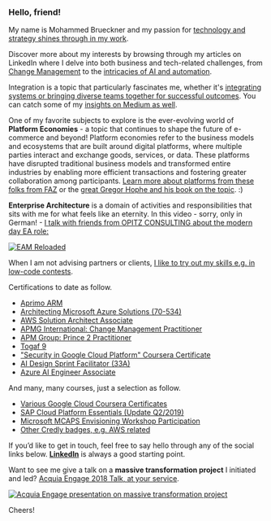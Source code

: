 ### Hello, friend!

My name is Mohammed Brueckner and my passion for [technology and strategy shines through in my work](https://www.linkedin.com/today/author/mbrueckner). 

Discover more about my interests by browsing through my articles on LinkedIn where I delve into both business and tech-related challenges, from [Change Management](https://github.com/MoBRUEC/MoBRUEC/blob/master/changemanagement.md) to the [intricacies of AI and automation](https://github.com/MoBRUEC/AI-how-to-get-started). 

Integration is a topic that particularly fascinates me, whether it's [integrating systems or bringing diverse teams together for successful outcomes](https://github.com/MoBRUEC/MoBRUEC/blob/master/azsummit23.md). You can catch some of my [insights on Medium as well](https://medium.com/@mohammedbrueckner).

One of my favorite subjects to explore is the ever-evolving world of **Platform Economies** - a topic that continues to shape the future of e-commerce and beyond!
Platform economies refer to the business models and ecosystems that are built around digital platforms, where multiple parties interact and exchange goods, services, or data. These platforms have disrupted traditional business models and transformed entire industries by enabling more efficient transactions and fostering greater collaboration among participants.
[Learn more about platforms from these folks from FAZ](https://www.linkedin.com/showcase/fazdeconomy/) or the [great Gregor Hophe and his book on the topic](https://leanpub.com/platformstrategy). :)

**Enterprise Architecture** is a domain of activities and responsibilities that sits with me for what feels like an eternity.
In this video - sorry, only in German! - [I talk with friends from OPITZ CONSULTING about the modern day EA role:](https://www.youtube.com/watch?v=7n0MBTRpND4)

[![EAM Reloaded](https://img.youtube.com/vi/7n0MBTRpND4/0.jpg)](https://www.youtube.com/watch?v=7n0MBTRpND4)

When I am not advising partners or clients, [I like to try out my skills e.g. in low-code contests](https://github.com/MoBRUEC/MoBRUEC/blob/master/contests.md).

Certifications to date as follow.

* [Aprimo ARM](https://res.cloudinary.com/dm5qhwg4t/image/upload/v1595537643/moassets/AB4_ARM_Certificate.pdf)
* [Architecting Microsoft Azure Solutions (70-534)](https://www.credly.com/badges/b1921aed-a23e-45dd-833b-d2ee52925f00/public_url)
* [AWS Solution Architect Associate](https://res.cloudinary.com/dm5qhwg4t/image/upload/v1595537645/moassets/awsSolutionsArchitect_AE.pdf)
* [APMG International: Change Management Practitioner](https://res.cloudinary.com/dm5qhwg4t/image/upload/v1595537644/moassets/2000690216-CMP15.pdf)
* [APM Group: Prince 2 Practitioner](https://res.cloudinary.com/dm5qhwg4t/image/upload/v1595537644/moassets/AB1_P2.pdf)
* [Togaf 9](https://res.cloudinary.com/dm5qhwg4t/image/upload/v1595537643/moassets/AB2_TogafF.pdf)
* ["Security in Google Cloud Platform" Coursera Certificate](https://res.cloudinary.com/dm5qhwg4t/image/upload/v1598464557/moassets/security%20gcp.jpg)
* [AI Design Sprint Facilitator (33A)](https://www.linkedin.com/feed/update/urn:li:activity:6841081782889259008/)
* [Azure AI Engineer Associate](https://learn.microsoft.com/api/credentials/share/de-de/MohammedBrueckner-9106/BE78C6DFA17BD1B5?sharingId=4ACDD85742880269)

And many, many courses, just a selection as follow.
* [Various Google Cloud Coursera Certificates](https://res.cloudinary.com/dm5qhwg4t/image/upload/v1595537644/moassets/cloudera-courses.jpg)
* [SAP Cloud Platform Essentials (Update Q2/2019)](https://open.sap.com/verify/xeseh-dylam-magor-gobyd-sanar)
* [Microsoft MCAPS Envisioning Workshop Participation](https://www.credly.com/badges/a6bce78f-7a10-4e27-a2f9-8ec9b4e9356b)
* [Other Credly badges, e.g. AWS related](https://www.credly.com/users/mohammed-bruckner/badges)

If you’d like to get in touch, feel free to say hello through any of the social links below. **[LinkedIn](https://linkedin.com/in/mbrueckner)** is always a good starting point.

Want to see me give a talk on a **massive transformation project** I initiated and led? [Acquia Engage 2018 Talk, at your service](https://www.youtube.com/watch?v=ix98TGcaoMo).

[![Acquia Engage presentation on massive transformation project](https://img.youtube.com/vi/ix98TGcaoMo/0.jpg)](https://www.youtube.com/watch?v=ix98TGcaoMo)

Cheers!
